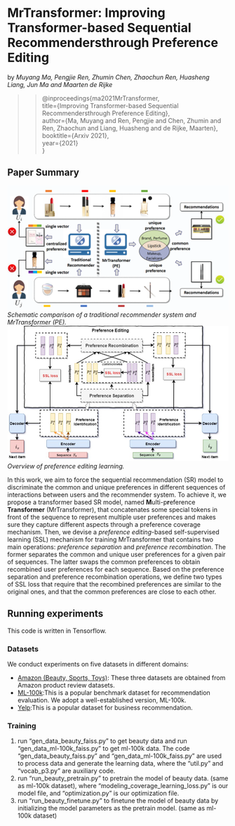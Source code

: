 # MrTransformer: Improving Transformer-based Sequential Recommendersthrough Preference Editing

by *Muyang Ma, Pengjie Ren, Zhumin Chen, Zhaochun Ren, Huasheng Liang, Jun Ma and Maarten de Rijke*

>>@inproceedings{ma2021MrTransformer,\
>>title={Improving Transformer-based Sequential Recommendersthrough Preference Editing},\
>>author={Ma, Muyang and Ren, Pengjie and Chen, Zhumin and Ren, Zhaochun and Liang, Huasheng and de Rijke, Maarten},\
>>booktitle={Arxiv 2021},\
>>year={2021}\
>>}

## Paper Summary

![intro_figure1](./intro_figure1.png)\
*Schematic comparison of a traditional recommender system and MrTransformer (PE).*\
![new-framework](./new-framework.jpg)\
*Overview of preference editing learning.*

In this work, we aim to force the sequential recommendation (SR) model to discriminate the common and unique preferences in different sequences of interactions between users and the recommender system. To achieve it, we propose a transformer based SR model, named **M**ulti-p**r**eference **Transformer** (MrTransformer), that concatenates some special tokens in front of the sequence to represent multiple user preferences and makes sure they capture different aspects through a preference coverage mechanism. Then, we devise a *preference editing*-based self-supervised learning (SSL) mechanism for training MrTransformer that contains two main operations: *preference separation* and *preference recombination*. The former separates the common and unique user preferences for a given pair of sequences. The latter swaps the common preferences to obtain recombined user preferences for each sequence. Based on the preference separation and preference recombination operations, we define two types of SSL loss that require that the recombined preferences are similar to the original ones, and that the common preferences are close to each other.

## Running experiments
This code is written in Tensorflow.

### Datasets
We conduct experiments on five datasets in different domains:  
+ [Amazon (Beauty, Sports, Toys)](http://jmcauley.ucsd.edu/data/amazon/): These three datasets are obtained from Amazon product review datasets.  
+ [ML-100k](https://grouplens.org/datasets/movielens/):This is a popular benchmark dataset for recommendation evaluation. We adopt a well-established version, ML-100k.   
+ [Yelp](https://www.yelp.com/dataset):This is a popular dataset for business recommendation.  

### Training
1. run “gen_data_beauty_faiss.py” to get beauty data and run “gen_data_ml-100k_faiss.py” to get ml-100k data. 
The code “gen_data_beauty_faiss.py” and “gen_data_ml-100k_faiss.py” are used to process data and generate the learning data, where the “util.py” and “vocab_p3.py” are auxiliary code.  
2. run “run_beauty_pretrain.py” to pretrain the model of beauty data. (same as ml-100k dataset), where “modeling_coverage_learning_loss.py” is our model file, and “optimization.py” is our optimization file.  
3. run “run_beauty_finetune.py” to finetune the model of beauty data by initializing the model parameters as the pretrain model. (same as ml-100k dataset)
